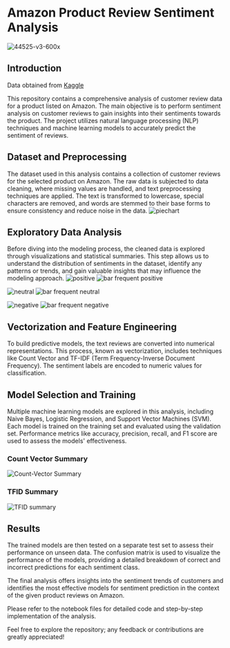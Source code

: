 # Amazon Product Review Sentiment Analysis
![44525-v3-600x](https://github.com/AutomationKay/Data-Science-/assets/112325655/eddf6e78-1c73-4833-8548-372f1bd8aec9)


## **Introduction**
Data obtained from [Kaggle](https://www.kaggle.com/datasets/tarkkaanko/amazon)


This repository contains a comprehensive analysis of customer review data for a product listed on Amazon. The main objective is to perform sentiment analysis on customer reviews to gain insights into their sentiments towards the product. The project utilizes natural language processing (NLP) techniques and machine learning models to accurately predict the sentiment of reviews.

## **Dataset and Preprocessing**
The dataset used in this analysis contains a collection of customer reviews for the selected product on Amazon. The raw data is subjected to data cleaning, where missing values are handled, and text preprocessing techniques are applied. The text is transformed to lowercase, special characters are removed, and words are stemmed to their base forms to ensure consistency and reduce noise in the data.
![piechart](https://github.com/AutomationKay/Data-Science-/assets/112325655/a31b5ade-a69b-4282-81e4-36306c2a8971)


## **Exploratory Data Analysis**
Before diving into the modeling process, the cleaned data is explored through visualizations and statistical summaries. This step allows us to understand the distribution of sentiments in the dataset, identify any patterns or trends, and gain valuable insights that may influence the modeling approach.
![positive](https://github.com/AutomationKay/Data-Science-/assets/112325655/30b1e3d0-4c30-4321-a4ee-d68614e45fe6)
![bar frequent positive](https://github.com/AutomationKay/Data-Science-/assets/112325655/cc968a00-bf83-4e61-a0c2-d070e803f709)


![neutral](https://github.com/AutomationKay/Data-Science-/assets/112325655/dac187d5-4936-47cd-a557-4a2565c04b54)
![bar frequent neutral](https://github.com/AutomationKay/Data-Science-/assets/112325655/539c96af-a8bd-405b-acce-801eda3f979a)


![negative](https://github.com/AutomationKay/Data-Science-/assets/112325655/841f6f90-789f-4961-82b7-75dbaa94ca79)
![bar frequent negative](https://github.com/AutomationKay/Data-Science-/assets/112325655/094d114f-d64e-41ff-b6f8-6d69ae34f114)



## **Vectorization and Feature Engineering**
To build predictive models, the text reviews are converted into numerical representations. This process, known as vectorization, includes techniques like Count Vector and TF-IDF (Term Frequency-Inverse Document Frequency). The sentiment labels are encoded to numeric values for classification.


## **Model Selection and Training**
Multiple machine learning models are explored in this analysis, including Naive Bayes, Logistic Regression, and Support Vector Machines (SVM). Each model is trained on the training set and evaluated using the validation set. Performance metrics like accuracy, precision, recall, and F1 score are used to assess the models' effectiveness.

### Count Vector Summary
![Count-Vector Summary](https://github.com/AutomationKay/Data-Science-/assets/112325655/fd5c7b3b-1039-4503-aa61-453d783ea9f0)


### TFID Summary
![TFID summary](https://github.com/AutomationKay/Data-Science-/assets/112325655/1d38240d-248d-4b1f-83ee-31933400b37e)




## **Results**
The trained models are then tested on a separate test set to assess their performance on unseen data. The confusion matrix is used to visualize the performance of the models, providing a detailed breakdown of correct and incorrect predictions for each sentiment class.

The final analysis offers insights into the sentiment trends of customers and identifies the most effective models for sentiment prediction in the context of the given product reviews on Amazon.

Please refer to the notebook files for detailed code and step-by-step implementation of the analysis.

Feel free to explore the repository; any feedback or contributions are greatly appreciated!
